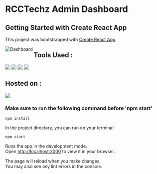 # RCCTechz Admin Dashboard

## Getting Started with Create React App

This project was bootstrapped with [Create React App](https://github.com/facebook/create-react-app).

<img align="left" src="" alt="Dashboard"/>

## Tools Used :
[![](https://skillicons.dev/icons?i=bootstrap)](https://getbootstrap.com/)
[![](https://skillicons.dev/icons?i=js)](https://www.javascript.com/)
[![](https://skillicons.dev/icons?i=react)](https://reactjs.org/)
[![](https://skillicons.dev/icons?i=firebase)](https://firebase.google.com/)

## Hosted on :
[![](https://skillicons.dev/icons?i=netlify)](https://www.netlify.com/)

### Make sure to run the following command before 'npm start'

```npm install```


In the project directory, you can run on your terminal:

```npm start```

Runs the app in the development mode.\
Open [http://localhost:3000](http://localhost:3000) to view it in your browser.

The page will reload when you make changes.\
You may also see any lint errors in the console.
